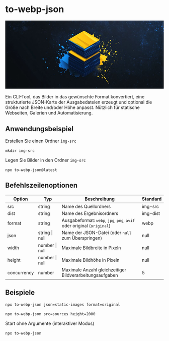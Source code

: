 # to-webp-json

![to-webp-json](../bg.jpg)

Ein CLI-Tool, das Bilder in das gewünschte Format konvertiert, eine strukturierte JSON-Karte der Ausgabedateien erzeugt und optional die Größe nach Breite und/oder Höhe anpasst. Nützlich für statische Webseiten, Galerien und Automatisierung.

## Anwendungsbeispiel

Erstellen Sie einen Ordner `img-src`

```shell
mkdir img-src
```

Legen Sie Bilder in den Ordner `img-src`

```shell
npx to-webp-json@latest
```

## Befehlszeilenoptionen

| Option      | Typ            | Beschreibung                                                           | Standard |
| ----------- | -------------- | ---------------------------------------------------------------------- | -------- |
| src         | string         | Name des Quellordners                                                  | img-src  |
| dist        | string         | Name des Ergebnisordners                                               | img-dist |
| format      | string         | Ausgabeformat: `webp`, `jpg`, `png`, `avif` oder original (`original`) | webp     |
| json        | string \| null | Name der JSON-Datei (oder `null` zum Überspringen)                     | null     |
| width       | number \| null | Maximale Bildbreite in Pixeln                                          | null     |
| height      | number \| null | Maximale Bildhöhe in Pixeln                                            | null     |
| concurrency | number         | Maximale Anzahl gleichzeitiger Bildverarbeitungsaufgaben               | 5        |

## Beispiele

```shell
npx to-webp-json json=static-images format=original
```

```shell
npx to-webp-json src=sources height=2000
```

Start ohne Argumente (interaktiver Modus)

```shell
npx to-webp-json
```
